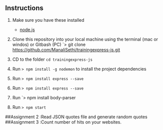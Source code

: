 
## Instructions

1. Make sure you have these installed
	- [node.js](http://nodejs.org/)

2. Clone this repository into your local machine using the terminal (mac or windos) or Gitbash (PC) `> git clone https://github.com/ManaliSethi/trainingexpress-js.git
3. CD to the folder `cd trainingexpress-js`
4. Run `> npm install -g nodemon` to install the project dependencies
5. Run `> npm install express --save` 
6. Run `> npm install express --save`
7. Run `> npm install body-parser
8. Run `> npm start ` 

##Assignment 2 :Read JSON  quotes file and generate random quotes 
##Assignment 3 :Count number of hits on your websites.
